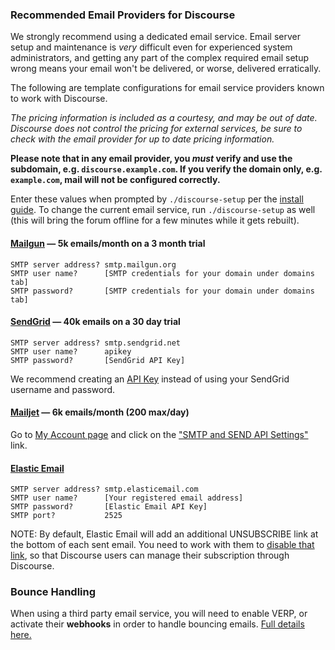### Recommended Email Providers for Discourse

We strongly recommend using a dedicated email service. Email server setup and maintenance is _very_ difficult even for experienced system administrators, and getting any part of the complex required email setup wrong means your email won't be delivered, or worse, delivered erratically.

The following are template configurations for email service providers known to work with Discourse.

_The pricing information is included as a courtesy, and may be out of date. Discourse does not control the pricing for external services, be sure to check with the email provider for up to date pricing information._

**Please note that in any email provider, you _must_ verify and use the subdomain, e.g. `discourse.example.com`. If you verify the domain only, e.g. `example.com`, mail will not be configured correctly.**

Enter these values when prompted by `./discourse-setup` per the [install guide](https://github.com/discourse/discourse/blob/master/docs/INSTALL-cloud.md#edit-discourse-configuration). To change the current email service, run `./discourse-setup` as well (this will bring the forum offline for a few minutes while it gets rebuilt).

#### [Mailgun][gun] &mdash; 5k emails/month on a 3 month trial

    SMTP server address? smtp.mailgun.org
    SMTP user name?      [SMTP credentials for your domain under domains tab]
    SMTP password?       [SMTP credentials for your domain under domains tab]

#### [SendGrid][sg] &mdash; 40k emails on a 30 day trial

    SMTP server address? smtp.sendgrid.net
    SMTP user name?      apikey
    SMTP password?       [SendGrid API Key]

We recommend creating an [API Key][sg2] instead of using your SendGrid username and password.

#### [Mailjet][jet] &mdash; 6k emails/month (200 max/day)

Go to [My Account page](https://app.mailjet.com/account) and click on the ["SMTP and SEND API Settings"](https://app.mailjet.com/account/setup) link.

#### [Elastic Email][ee]

    SMTP server address? smtp.elasticemail.com
    SMTP user name?      [Your registered email address]
    SMTP password?       [Elastic Email API Key]
    SMTP port?           2525

NOTE: By default, Elastic Email will add an additional UNSUBSCRIBE link at the bottom of each sent email. You need to work with them to [disable that link](https://meta.discourse.org/t/remove-or-merge-elastic-email-unsubscribe/70236/39), so that Discourse users can manage their subscription through Discourse.

[ee]: https://elasticemail.com
[jet]: https://www.mailjet.com/pricing
[gun]: https://www.mailgun.com/
[sg]: https://sendgrid.com/
[sg2]: https://sendgrid.com/docs/Classroom/Send/How_Emails_Are_Sent/api_keys.html

### Bounce Handling

When using a third party email service, you will need to enable VERP, or activate their **webhooks** in order to handle bouncing emails. [Full details here.](https://meta.discourse.org/t/handling-bouncing-e-mails/45343)
